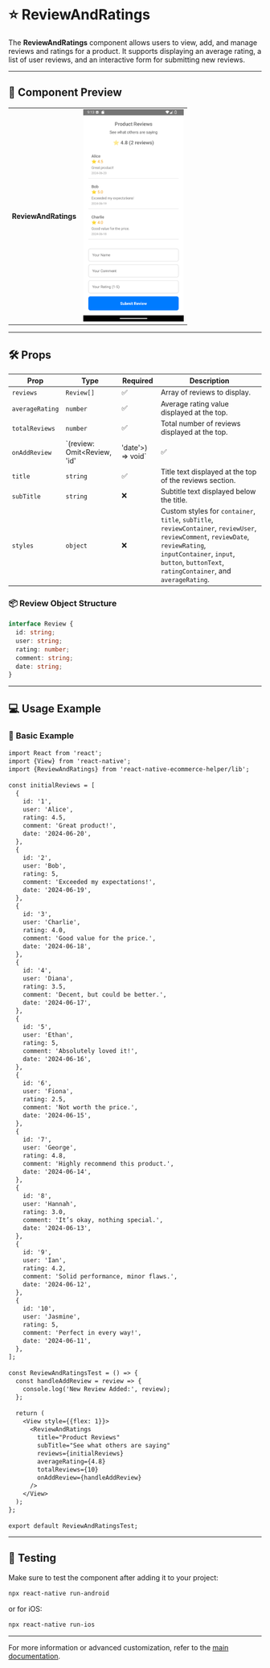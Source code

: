 # ⭐ **ReviewAndRatings**

The **ReviewAndRatings** component allows users to view, add, and manage reviews and ratings for a product. It supports displaying an average rating, a list of user reviews, and an interactive form for submitting new reviews.

---

## 📸 **Component Preview**

<table>
  <tr>
    <td><strong>ReviewAndRatings</strong></td>
    <td><img src="../../Images/ReviewAndRatings.png" alt="ReviewAndRatings" width="200"/></td>
  </tr>
</table>

---

## 🛠️ **Props**

| Prop           | Type                                      | Required | Description                                              |
|-----------------|------------------------------------------|----------|----------------------------------------------------------|
| `reviews`      | `Review[]`                               | ✅       | Array of reviews to display.                            |
| `averageRating`| `number`                                 | ✅       | Average rating value displayed at the top.              |
| `totalReviews` | `number`                                 | ✅       | Total number of reviews displayed at the top.           |
| `onAddReview`  | `(review: Omit<Review, 'id' | 'date'>) => void` | ✅ | Callback triggered when a user adds a new review.       |
| `title`        | `string`                                 | ✅       | Title text displayed at the top of the reviews section. |
| `subTitle`     | `string`                                 | ❌       | Subtitle text displayed below the title.                |
| `styles`       | `object`                                 | ❌       | Custom styles for `container`, `title`, `subTitle`, `reviewContainer`, `reviewUser`, `reviewComment`, `reviewDate`, `reviewRating`, `inputContainer`, `input`, `button`, `buttonText`, `ratingContainer`, and `averageRating`. |

### 📦 **Review Object Structure**

```ts
interface Review {
  id: string;
  user: string;
  rating: number;
  comment: string;
  date: string;
}
```

---

## 💻 **Usage Example**

### 📝 **Basic Example**

```tsx
import React from 'react';
import {View} from 'react-native';
import {ReviewAndRatings} from 'react-native-ecommerce-helper/lib';

const initialReviews = [
  {
    id: '1',
    user: 'Alice',
    rating: 4.5,
    comment: 'Great product!',
    date: '2024-06-20',
  },
  {
    id: '2',
    user: 'Bob',
    rating: 5,
    comment: 'Exceeded my expectations!',
    date: '2024-06-19',
  },
  {
    id: '3',
    user: 'Charlie',
    rating: 4.0,
    comment: 'Good value for the price.',
    date: '2024-06-18',
  },
  {
    id: '4',
    user: 'Diana',
    rating: 3.5,
    comment: 'Decent, but could be better.',
    date: '2024-06-17',
  },
  {
    id: '5',
    user: 'Ethan',
    rating: 5,
    comment: 'Absolutely loved it!',
    date: '2024-06-16',
  },
  {
    id: '6',
    user: 'Fiona',
    rating: 2.5,
    comment: 'Not worth the price.',
    date: '2024-06-15',
  },
  {
    id: '7',
    user: 'George',
    rating: 4.8,
    comment: 'Highly recommend this product.',
    date: '2024-06-14',
  },
  {
    id: '8',
    user: 'Hannah',
    rating: 3.0,
    comment: 'It’s okay, nothing special.',
    date: '2024-06-13',
  },
  {
    id: '9',
    user: 'Ian',
    rating: 4.2,
    comment: 'Solid performance, minor flaws.',
    date: '2024-06-12',
  },
  {
    id: '10',
    user: 'Jasmine',
    rating: 5,
    comment: 'Perfect in every way!',
    date: '2024-06-11',
  },
];

const ReviewAndRatingsTest = () => {
  const handleAddReview = review => {
    console.log('New Review Added:', review);
  };

  return (
    <View style={{flex: 1}}>
      <ReviewAndRatings
        title="Product Reviews"
        subTitle="See what others are saying"
        reviews={initialReviews}
        averageRating={4.8}
        totalReviews={10}
        onAddReview={handleAddReview}
      />
    </View>
  );
};

export default ReviewAndRatingsTest;
```

---

## 🧪 **Testing**

Make sure to test the component after adding it to your project:

```sh
npx react-native run-android
```

or for iOS:

```sh
npx react-native run-ios
```

---

For more information or advanced customization, refer to the [main documentation](../../README.md).
